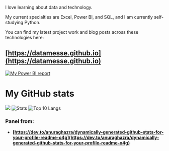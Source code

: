 I love learning about data and technology.

My current specialties are Excel, Power BI, and SQL, and I am currently self-studying Python.

You can find my latest project work and blog posts across these technologies here:

## [https://datamesse.github.io](https://datamesse.github.io)

[![My Power BI report](https://github.com/datamesse/datamesse.github.io/blob/main/src/assets-portfolio/img-2022-12-portfolio-website-react-v3.gif?raw=true)](https://datamesse.github.io)


# My GitHub stats

![](https://github-profile-summary-cards.vercel.app/api/cards/profile-details?username=datamesse&theme=nord_bright)
![Stats](http://github-profile-summary-cards.vercel.app/api/cards/stats?username=datamesse&theme=nord_bright) ![Top 10 Langs](http://github-profile-summary-cards.vercel.app/api/cards/most-commit-language?username=datamesse&theme=nord_bright)

### Panel from:
* **[https://dev.to/anuraghazra/dynamically-generated-github-stats-for-your-profile-readme-o4g](https://dev.to/anuraghazra/dynamically-generated-github-stats-for-your-profile-readme-o4g)**
